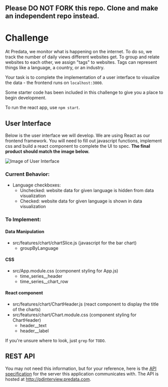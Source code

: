 ## Please DO NOT FORK this repo. Clone and make an independent repo instead.

# Challenge

At Predata, we monitor what is happening on the internet. To do so, we track the
number of daily views different websites get. To group and relate websites to
each other, we assign "tags" to websites. Tags can represent things like a
language, a country, or an industry.

Your task is to complete the implementation of a user interface to
visualize the data - the frontend runs on `localhost:3000`.

Some starter code has been included in this challenge to give you a place to
begin development.

To run the react app, use `npm start`.

## User Interface

Below is the user interface we will develop. We are using React as our frontend
framework. You will need to fill out javascript functions, implement css and
build a react component to complete the UI to spec. **The final product should
match the image below.**

![Image of User Interface](user-interface.png)

### Current Behavior:

- Language checkboxes:
  - Unchecked: website data for given language is hidden from data visualization
  - Checked: website data for given language is shown in data visualization

### To Implement:

#### Data Manipulation

- src/features/chart/chartSlice.js (javascript for the bar chart)
  - groupByLanguage

#### CSS

- src/App.module.css (component styling for App.js)
  - time_series\_\_header
  - time_series\_\_chart_row

#### React component

- src/features/chart/ChartHeader.js (react component to display the title of the charts)
- src/features/chart/Chart.module.css (component styling for ChartHeader)
    - header\_\_text
    - header\_\_label

If you're unsure where to look, just `grep` for `TODO`.

## REST API

You may not need this information, but for your reference, here is the [API
specification](api-spec.md) for the server this application communicates with.
The API is hosted at http://pdinterview.predata.com.
